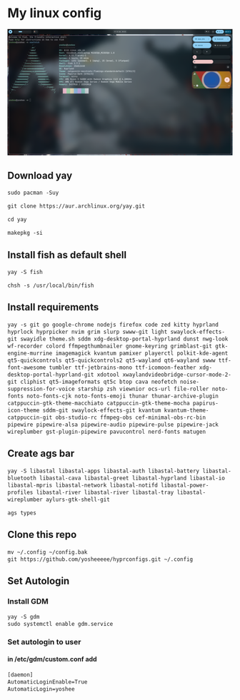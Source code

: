 # My linux config
![Config Preview](./preview-git.png)
## Download yay 
```
sudo pacman -Suy
```
```
git clone https://aur.archlinux.org/yay.git
```
```
cd yay 
```
```
makepkg -si
```
## Install fish as default shell 
```
yay -S fish
```
```
chsh -s /usr/local/bin/fish
```
## Install requirements
```
yay -s git go google-chrome nodejs firefox code zed kitty hyprland hyprlock hyprpicker nvim grim slurp swww-git light swaylock-effects-git swayidle theme.sh sddm xdg-desktop-portal-hyprland dunst nwg-look wf-recorder colord ffmpegthumbnailer gnome-keyring grimblast-git gtk-engine-murrine imagemagick kvantum pamixer playerctl polkit-kde-agent qt5-quickcontrols qt5-quickcontrols2 qt5-wayland qt6-wayland swww ttf-font-awesome tumbler ttf-jetbrains-mono ttf-icomoon-feather xdg-desktop-portal-hyprland-git xdotool xwaylandvideobridge-cursor-mode-2-git cliphist qt5-imageformats qt5c btop cava neofetch noise-suppression-for-voice starship zsh viewnior ocs-url file-roller noto-fonts noto-fonts-cjk noto-fonts-emoji thunar thunar-archive-plugin catppuccin-gtk-theme-macchiato catppuccin-gtk-theme-mocha papirus-icon-theme sddm-git swaylock-effects-git kvantum kvantum-theme-catppuccin-git obs-studio-rc ffmpeg-obs cef-minimal-obs-rc-bin pipewire pipewire-alsa pipewire-audio pipewire-pulse pipewire-jack wireplumber gst-plugin-pipewire pavucontrol nerd-fonts matugen 
```
## Create ags bar
```
yay -S libastal libastal-apps libastal-auth libastal-battery libastal-bluetooth libastal-cava libastal-greet libastal-hyprland libastal-io libastal-mpris libastal-network libastal-notifd libastal-power-profiles libastal-river libastal-river libastal-tray libastal-wireplumber aylurs-gtk-shell-git
```
```
ags types
```
## Clone this repo
```
mv ~/.config ~/config.bak
git https://github.com/yosheeeee/hyprconfigs.git ~/.config
```
## Set Autologin
### Install GDM
```
yay -S gdm
sudo systemctl enable gdm.service
```
### Set autologin to user
#### in /etc/gdm/custom.conf add 
```
[daemon]
AutomaticLoginEnable=True
AutomaticLogin=yoshee
```

